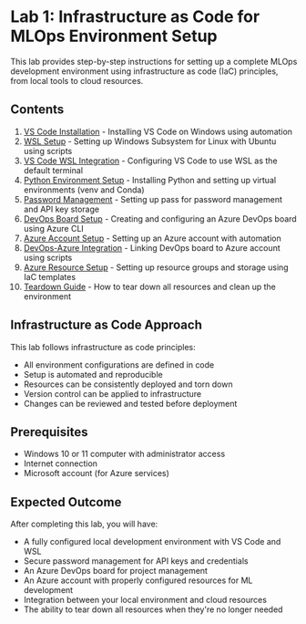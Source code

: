 # Lab 1: Infrastructure as Code for MLOps Environment Setup

This lab provides step-by-step instructions for setting up a complete MLOps development environment using infrastructure as code (IaC) principles, from local tools to cloud resources.

## Contents

1. [VS Code Installation](01-vscode-installation.md) - Installing VS Code on Windows using automation
2. [WSL Setup](02-wsl-setup.md) - Setting up Windows Subsystem for Linux with Ubuntu using scripts
3. [VS Code WSL Integration](03-vscode-wsl-integration.md) - Configuring VS Code to use WSL as the default terminal
4. [Python Environment Setup](04-python-environment-setup.md) - Installing Python and setting up virtual environments (venv and Conda)
5. [Password Management](05-password-management.md) - Setting up pass for password management and API key storage
6. [DevOps Board Setup](06-devops-board-setup.md) - Creating and configuring an Azure DevOps board using Azure CLI
7. [Azure Account Setup](07-azure-account-setup.md) - Setting up an Azure account with automation
8. [DevOps-Azure Integration](08-devops-azure-integration.md) - Linking DevOps board to Azure account using scripts
9. [Azure Resource Setup](09-azure-resource-setup.md) - Setting up resource groups and storage using IaC templates
10. [Teardown Guide](10-teardown-guide.md) - How to tear down all resources and clean up the environment

## Infrastructure as Code Approach

This lab follows infrastructure as code principles:
- All environment configurations are defined in code
- Setup is automated and reproducible
- Resources can be consistently deployed and torn down
- Version control can be applied to infrastructure
- Changes can be reviewed and tested before deployment

## Prerequisites

- Windows 10 or 11 computer with administrator access
- Internet connection
- Microsoft account (for Azure services)

## Expected Outcome

After completing this lab, you will have:
- A fully configured local development environment with VS Code and WSL
- Secure password management for API keys and credentials
- An Azure DevOps board for project management
- An Azure account with properly configured resources for ML development
- Integration between your local environment and cloud resources
- The ability to tear down all resources when they're no longer needed
